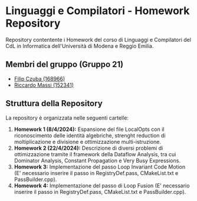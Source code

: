 # Linguaggi e Compilatori - Homework Repository

Repository contentente i Homework del corso di Linguaggi e Compilatori del CdL in Informatica dell'Università di Modena e Reggio Emilia.

## Membri del gruppo (Gruppo 21)

- [Filip Czuba (168966)](https://github.com/filipczuba)
- [Riccardo Massi (152341)](https://github.com/riccardomassi)

## Struttura della Repository

La repository è organizzata nelle seguenti cartelle:

1. **Homework 1 (8/4/2024):** Espansione del file LocalOpts con il riconoscimento delle identità algebriche, strenght reduction di moltiplicazione e divisione e ottimizzazione multi-istruzione.
2. **Homework 2 (22/4/2024):** Descrizione di diversi problemi di ottimizzazione tramite il framework della Dataflow Analysis, tra cui Dominator Analysis, Constant Propagation e Very Busy Expressions.
3. **Homework 3:** Implementazione del passo Loop Invariant Code Motion (E' necessario inserire il passo in RegistryDef.pass, CMakeList.txt e PassBuilder.cpp).
4. **Homework 4:** Implementazione del passo di Loop Fusion (E' necessario inserire il passo in RegistryDef.pass, CMakeList.txt e PassBuilder.cpp).
